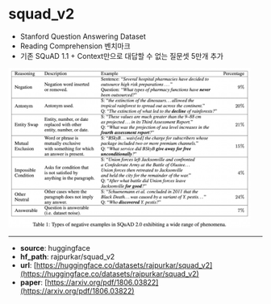 # squad_v2
- Stanford Question Answering Dataset
- Reading Comprehension 벤치마크
- 기존 SQuAD 1.1 + Context만으로 대답할 수 없는 질문셋 5만개 추가  
<img src="assets/squad_v2.png" width=480>

---
+ **source**: huggingface
+ **hf_path**: rajpurkar/squad_v2
+ **url**: [https://huggingface.co/datasets/rajpurkar/squad_v2](https://huggingface.co/datasets/rajpurkar/squad_v2)  
+ **paper**: [https://arxiv.org/pdf/1806.03822](https://arxiv.org/pdf/1806.03822)  
